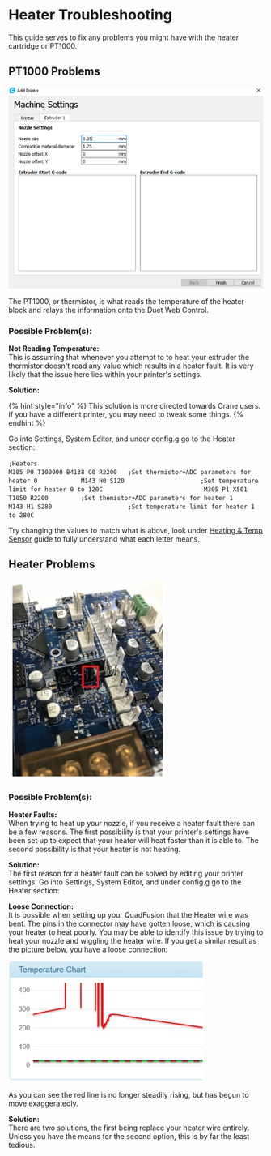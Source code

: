 # Heater Troubleshooting

This guide serves to fix any problems you might have with the heater cartridge or PT1000.

## PT1000 Problems

![](../.gitbook/assets/image%20%2821%29.png)

The PT1000, or thermistor, is what reads the temperature of the heater block and relays the information onto the Duet Web Control. 

### **Possible Problem\(s\):**

**Not Reading Temperature:**  
This is assuming that whenever you attempt to to heat your extruder the thermistor doesn't read any value which results in a heater fault. It is very likely that the issue here lies within your printer's settings. 

**Solution:**

{% hint style="info" %}
This solution is more directed towards Crane users. If you have a different printer, you may need to tweak some things.
{% endhint %}

Go into Settings, System Editor, and under config.g go to the Heater section:

`;Heaters                                                                               M305 P0 T100000 B4138 C0 R2200   ;Set thermistor+ADC parameters for heater 0            M143 H0 S120                     ;Set temperature limit for heater 0 to 120C                            M305 P1 X501 T1050 R2200         ;Set themistor+ADC parameters for heater 1                 M143 H1 S280                     ;Set temperature limit for heater 1 to 280C`

Try changing the values to match what is above, look under [Heating & Temp Sensor]() guide to fully understand what each letter means. 

## Heater Problems

![](../.gitbook/assets/image%20%2840%29.png)

### Possible Problem\(s\):

**Heater Faults:**  
When trying to heat up your nozzle, if you receive a heater fault there can be a few reasons. The first possibility is that your printer's settings have been set up to expect that your heater will heat faster than it is able to. The second possibility is that your heater is not heating. 

**Solution:**  
The first reason for a heater fault can be solved by editing your printer settings. Go into Settings, System Editor, and under config.g go to the Heater section:



**Loose Connection:**  
It is possible when setting up your QuadFusion that the Heater wire was bent. The pins in the connector may have gotten loose, which is causing your heater to heat poorly.  You may be able to identify this issue by trying to heat your nozzle and wiggling the heater wire. If you get a similar result as the picture below, you have a loose connection:

![Image pulled from: https://forum.duet3d.com/topic/4966/highly-erratic-temperature-readings-above-certain-temperature ](../.gitbook/assets/image%20%2855%29.png)

As you can see the red line is no longer steadily rising, but has begun to move exaggeratedly. 

**Solution:**  
There are two solutions, the first being replace your heater wire entirely. Unless you have the means for the second option, this is by far the least tedious. 

